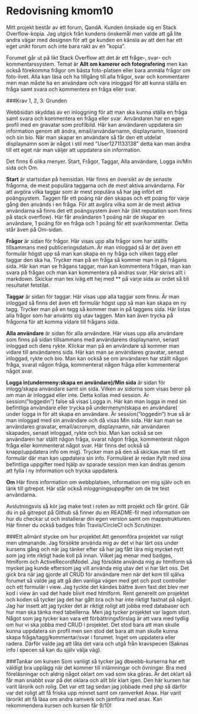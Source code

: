 ---
---
Redovisning kmom10
=========================
Mitt projekt består av ett forum, QandA. Kunden önskade sig en Stack Overflow-kopia. Jag utgick från kundens önskemål men valde att gå lite andra vägar med designen för att ge kunden en känsla av att den har ett eget unikt forum och inte bara rakt av en ”kopia”.

Forumet går ut på likt Stack Overflow att det är ett fråge-, svar- och kommentarssystem. Temat är **Allt om kameror och fotografering** men kan också förekomma frågor om bästa foto-platsen eller bara anmäla frågor om foto-livet. Alla kan läsa och ha tillgång till alla frågor, svar och kommentarer men man måste ha en användare och vara inloggad för att kunna ställa en fråga samt svara och kommentera en fråga eller svar.

###Krav 1, 2, 3: Grunden

Webbsidan skyddas av en inloggning för att man ska kunna ställa en fråga samt svara och kommentera en fråga eller svar. Användaren har en egen profil med en gravatar som profilbild. Här  kan användaren uppdatera sin information genom att ändra, email/användarnamn, displaynamn, lösenord och sin bio. När man skapar en användare så får den ett utdelat displaynamn som är något i stil med ”User1271133138" detta kan man ändra till ett eget när man väljer att uppdatera sin information.

Det finns 6 olika menyer. Start, Frågor, Taggar, Alla användare, Logga in/Min sida och Om.

**Start** är startsidan på hemsidan. Här finns en översikt av de senaste frågorna, de mest populära taggarna och de mest aktiva användarna. För att avgöra vilka taggar som är mest populära så har jag infört ett poängsystem. Taggen får ett poäng när den skapas och ett poäng för varje gång den används i en fråga. För att avgöra vilka som är de mest aktiva användarna så finns det ett poängsystem även här (likt reputation som finns på stack overflow). Här får användaren 1 poäng när de skapar en användare, 1 poäng för en fråga och 1 poäng för ett svar/kommentar. Detta står även på Om-sidan.  

**Frågor** är sidan för frågor. Här visas upp alla frågor som har ställts tillsammans med publiceringsdatum. Är man inloggad så är det även ett formulär högst upp så man kan skapa en ny fråga och vilken tagg eller taggar den ska ha. Trycker man på en fråga så kommer man in på frågans sida. Här kan man se frågans taggar, man kan kommentera frågan, man kan svara på frågan och man kan kommentera på andras svar. Här skrivs allt i markdown. Skickar man tex iväg ett hej med ** på varje sida av ordet så bli resultatet fetstilat.

**Taggar** är sidan för taggar. Här visas upp alla taggar som finns. Är man inloggad så finns det även ett formulär högst upp så man kan skapa en ny tagg. Trycker man på en tagg så kommer man in på taggens sida. Här listas alla frågor som har använts sig utav taggen. Man kan även trycka på frågorna för att komma vidare till frågans sida.

**Alla användare** är sidan för alla användare. Här visas upp alla användare som finns på sidan tillsammans med användarens displaynamn, senast inloggad och dens rykte. Klickar man på en användare så kommer man vidare till användarens sida. Här kan man se användares gravatar, senast inloggad, rykte och bio. Man kan också se om användaren har ställt någon fråga, svarat någon fråga, kommenterat någon fråga eller kommenterat något svar.

**Logga in(undermeny:skapa en användare)/Min sida** är sidan för inlogg/skapa användare samt sin sida. Vilken av sidorna som visas beror på om man är inloggad eller inte. Detta kollas med session. Är session(”loggedin”) false så visas Logga in. Här kan man logga in med sin befintliga användare eller trycka på undermenyn(skapa en användare) under logga in för att skapa en användare. Är session(”loggedin”) true så är man inloggad med sin användare och då visas Min sida. Här kan man se användares gravatar, email/acronym, displaynamn, när användaren skapades, senast inloggad, rykte och bio. Man kan också se om användaren har ställt någon fråga, svarat någon fråga, kommenterat någon fråga eller kommenterat något svar. Här finns det också så knapp(uppdatera info om mig). Trycker man på den så skickas man till ett formulär där man kan uppdatera sin info. Formuläret är redan ifyllt med sina befintliga uppgifter med hjälp av sparade session men kan ändras genom att fylla i ny information och trycka uppdatera.

**Om** Här finns information om webbplatsen, information om mig själv och en länk till gitrepot. Här står också inloggningsuppgifter om de tre test användarna.

Avslutningsvis så kör jag make test i roten av mitt projekt och får grönt. Går du in på gitrepot på Github så finner du en README-fil med information om hur du checkar ut och installerar din egen version samt om mappstrukturen. Här finner du också badges från Travis/CircleCI och Scrutinizer.


###Ett allmänt stycke om hur projektet
Att genomföra projektet var roligt men utmanande. Jag försökte använda mig av det vi har lärt oss under kursens gång och när jag tänker efter så har jag fått lära mig mycket nytt som jag inte riktigt hade koll på innan. Vilket jag menar med badges, htmlform och ActiveRecordModel. Jag försökte använda mig av htmlform så mycket jag kunde eftersom jag vill använda mig utav det vi har lärt oss. Det gick bra när jag gjorde all CRUD för användare men när det kom till själva forumet så valde jag att gå den vanliga vägen med get och post controller och ett formulär i view. Jag tyckte det kändes bättre även fast det blev mer kod i view än vad det hade blivit med htmlform. Rent generellt om projektet och koden så tycker jag det har gått bra och har inte riktigt fastnat på något. Jag har insett att jag tycker det är riktigt roligt att jobba med databaser och hur man ska tänka med tabellerna. Men jag tycker projektet var lagom stort. Något som jag tycker kan vara ett förbättringsförslag är att vara med tydlig om hur vi ska jobba med CRUD i projektet. Det stod bara att man skulle kunna uppdatera sin profil men sen stod det bara att man skulle kunna skapa fråga/tagg/kommentar/svar i forumet. Inget om uppdatera eller radera. Därför valde jag att låta det vara och utgå från kravspecen (Saknas info i specen så kan du själv välja väg).



###Tankar om kursen
Som vanligt så tycker jag dbwebb-kurserna har ett väldigt bra upplägg när det kommer till inlämningar och övningar. Bra med föreläsningar och aldrig något oklart om vad som ska göras. Är det oklart så får man snabbt svar på det oklara och allt blir klart igen. Den här kursen har varit lärorik och rolig. Det var ett tag sedan jag jobbade med php så därför var det roligt att få friska upp minnet samt om ramverket Anax. Har varit lärorikt att få läsa om andra ramverk och jämföra med anax. Kan rekommendera kursen och kursen får 9/10!
